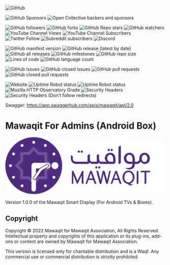 ![GitHub](https://img.shields.io/github/license/mawaqit/android-tv) 

![GitHub Sponsors](https://img.shields.io/github/sponsors/mawaqit) ![Open Collective backers and sponsors](https://img.shields.io/opencollective/all/mawaqit?label=Open%20Collective%20Sponsors)

![GitHub followers](https://img.shields.io/github/followers/mawaqit?style=social) ![GitHub forks](https://img.shields.io/github/forks/mawaqit/android-tv?style=social) ![GitHub Repo stars](https://img.shields.io/github/stars/mawaqit/android-tv?style=social) ![GitHub watchers](https://img.shields.io/github/watchers/mawaqit/android-tv?style=social) ![YouTube Channel Views](https://img.shields.io/youtube/channel/views/UCK0bHMvAlVL8NvyofiMulUw?style=social) ![YouTube Channel Subscribers](https://img.shields.io/youtube/channel/subscribers/UCK0bHMvAlVL8NvyofiMulUw?style=social) ![Twitter Follow](https://img.shields.io/twitter/follow/Mawaqit?style=social) ![Subreddit subscribers](https://img.shields.io/reddit/subreddit-subscribers/Mawaqit?style=social) ![Discord](https://img.shields.io/discord/872703130431811605?label=Discord)


![GitHub manifest version](https://img.shields.io/github/manifest-json/v/mawaqit/android-tv?label=Version) ![GitHub release (latest by date)](https://img.shields.io/github/v/release/mawaqit/android-tv?label=Latest%20release) ![GitHub all releases](https://img.shields.io/github/downloads/mawaqit/android-tv/total?label=Downloads) ![GitHub milestones](https://img.shields.io/github/milestones/all/mawaqit/android-tv) ![GitHub repo size](https://img.shields.io/github/repo-size/mawaqit/android-tv) ![Lines of code](https://img.shields.io/tokei/lines/github/mawaqit/android-tv?label=Lines%20of%20code) ![GitHub language count](https://img.shields.io/github/languages/count/mawaqit/android-tv)


![GitHub issues](https://img.shields.io/github/issues/mawaqit/android-tv?label=Issues) ![GitHub closed issues](https://img.shields.io/github/issues-closed/mawaqit/android-tv) ![GitHub pull requests](https://img.shields.io/github/issues-pr/mawaqit/android-tv) ![GitHub closed pull requests](https://img.shields.io/github/issues-pr-closed/mawaqit/android-tv)

![Website](https://img.shields.io/website?down_color=red&down_message=DOWN&label=Website&up_color=green&up_message=UP&url=https%3A%2F%2Fmawaqit.net) ![Uptime Robot status](https://img.shields.io/uptimerobot/status/m788971472-9b0cf4bbfa6872708df81c0d?label=Prayer%20times%20API) ![Uptime Robot status](https://img.shields.io/uptimerobot/status/m788971469-d3b7fbd879181286983ff437?label=Search%20API) ![Mozilla HTTP Observatory Grade](https://img.shields.io/mozilla-observatory/grade-score/mawaqit.net?label=Mozilla%20HTTP%20Observatory%20Grade&publish) ![Security Headers](https://img.shields.io/security-headers?label=Security%20Headers&url=https%3A%2F%2Fmawaqit.net) ![Security Headers (Don't follow redirects)](https://img.shields.io/security-headers?ignoreRedirects&label=Security%20Headers%20%28Not%20following%20redirects%29&url=https%3A%2F%2Fmawaqit.net)

Swagger: https://app.swaggerhub.com/apis/mawaqit/api/2.0

# Mawaqit For Admins (Android Box)
![Mawaqit](assets/img/mawaqit_logo_light_with_text_horizontal_Background.png "Mawaqit logo")


Version 1.0.0 of the Mawaqit Smart Display (For Android TVs & Boxes).

## Copyright

Copyright © 2022 Mawaqit for Mawaqit Association, All Rights Reserved.
Intellectual property and copyrights of this application or its plug-ins, add-ons or content are owned by Mawaqit for Mawaqit Association.

This version is licensed only for charitable distribution and is a Waqf. Any commercial use or commercial distribution is strictly prohibited.
